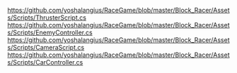 https://github.com/yoshalangius/RaceGame/blob/master/Block_Racer/Assets/Scripts/ThrusterScript.cs
https://github.com/yoshalangius/RaceGame/blob/master/Block_Racer/Assets/Scripts/EnemyController.cs
https://github.com/yoshalangius/RaceGame/blob/master/Block_Racer/Assets/Scripts/CameraScript.cs
https://github.com/yoshalangius/RaceGame/blob/master/Block_Racer/Assets/Scripts/CarController.cs